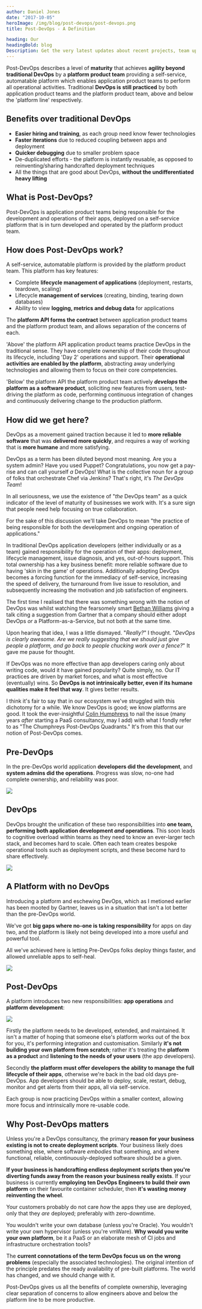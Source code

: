 ```yaml
---
author: Daniel Jones
date: "2017-10-05"
heroImage: /img/blog/post-devops/post-devops.png
title: Post-DevOps - A Definition

heading: Our
headingBold: blog
Description: Get the very latest updates about recent projects, team updates, thoughts and industry news from our team of EngineerBetter experts.
---
```


Post-DevOps describes a level of **maturity** that achieves **agility beyond traditional DevOps** by a **platform product team** providing a self-service, automatable platform which enables application product teams to perform all operational activities. Traditional **DevOps is still practiced** by both application product teams and the platform product team, above and below the 'platform line' respectively.

<!--more-->

## Benefits over traditional DevOps

* **Easier hiring and training**, as each group need know fewer technologies
* **Faster iterations** due to reduced coupling between apps and deployment
* **Quicker debugging** due to smaller problem space
* De-duplicated efforts - the platform is instantly reusable, as opposed to reinventing/sharing handcrafted deployment techniques
* All the things that are good about DevOps, **without the undifferentiated heavy lifting**

## What is Post-DevOps?

Post-DevOps is application product teams being responsible for the development and operations of their apps, deployed on a self-service platform that is in turn developed and operated by the platform product team.

## How does Post-DevOps work?

A self-service, automatable platform is provided by the platform product team. This platform has key features:

* Complete **lifecycle management of applications** (deployment, restarts, teardown, scaling)
* Lifecycle **management of services** (creating, binding, tearing down databases)
* Ability to view **logging, metrics and debug data** for applications

The **platform API forms the contract** between application product teams and the platform product team, and allows separation of the concerns of each.

'Above' the platform API application product teams practice DevOps in the traditional sense. They have complete ownership of their code throughout its lifecycle, including 'Day 2' operations and support. Their **operational activities are enabled by the platform**, abstracting away underlying technologies and allowing them to focus on their core competencies.

'Below' the platform API the platform product team actively **_develops_ the platform as a software product**, soliciting new features from users, test-driving the platform as code, performing continuous integration of changes and continuously delivering change to the production platform.

## How did we get here?

DevOps as a movement gained traction because it led to **more reliable software** that was **delivered more quickly**, and requires a way of working that is **more humane** and more satisfying.

DevOps as a term has been diluted beyond most meaning. Are you a system admin? Have you used Puppet? Congratulations, you now get a pay-rise and can call yourself _a_ DevOps! What is the collective noun for a group of folks that orchestrate Chef via Jenkins? That's right, it's _The DevOps Team_!

In all seriousness, we use the existence of "_the_ DevOps team" as a quick indicator of the level of maturity of businesses we work with. It's a sure sign that people need help focusing on true collaboration.

For the sake of this discussion we'll take DevOps to mean "the practice of being responsible for both the development and ongoing operation of applications."

In traditional DevOps application developers (either individually or as a team) gained responsibility for the operation of their apps: deployment, lifecycle management, issue diagnosis, and yes, out-of-hours support. This total ownership has a key business benefit: more reliable software due to having 'skin in the game' of operations. Additionally adopting DevOps becomes a forcing function for the immediacy of self-service, increasing the speed of delivery, the turnaround from live issue to resolution, and subsequently increasing the motivation and job satisfaction of engineers.

The first time I realised that there was something wrong with the notion of DevOps was whilst watching the fearsomely smart [Bethan Williams](https://www.linkedin.com/in/bethan-williams-09b57b4/) giving a talk citing a suggestion from Gartner that a company should either adopt DevOps _or_ a Platform-as-a-Service, but not both at the same time.

Upon hearing that idea, I was a little dismayed. "_Really?_" I thought. "_DevOps is clearly awesome. Are we really suggesting that we should just give people a platform, and go back to people chucking work over a fence?_" It gave me pause for thought.

If DevOps was no more effective than app developers caring only about writing code, would it have gained popularity? Quite simply, no. Our IT practices are driven by market forces, and what is most effective (eventually) wins. So **DevOps is not intrinsically better, even if its humane qualities make it feel that way**. It gives better results.

I think it's fair to say that in our ecosystem we've struggled with this dichotomy for a while. We know DevOps is good; we know platforms are good. It took the ever-insightful [Colin Humphreys](https://www.linkedin.com/in/colin-humphreys-80691322/) to nail the issue (many years _after_ starting a PaaS consultancy, may I add) with what I fondly refer to as "The Chumphreys Post-DevOps Quadrants." It's from this that our notion of Post-DevOps comes.

## Pre-DevOps

In the pre-DevOps world application **developers did the development**, and **system admins did the operations**. Progress was slow, no-one had complete ownership, and reliability was poor.

<img src="/img/blog/post-devops/pre-devops.png" class="fit image">

## DevOps

DevOps brought the unification of these two responsibilities into **one team, performing both application development _and_ operations**. This soon leads to cognitive overload within teams as they need to know an ever-larger tech stack, and becomes hard to scale. Often each team creates bespoke operational tools such as deployment scripts, and these become hard to share effectively.

<img src="/img/blog/post-devops/devops.png" class="fit image">

## A Platform with no DevOps

Introducing a platform and eschewing DevOps, which as I metioned earlier has been mooted by Gartner, leaves us in a situation that isn't a lot better than the pre-DevOps world.

We've got **big gaps where no-one is taking responsibility** for apps on day two, and the platform is likely not being developed into a more useful and powerful tool.

All we've achieved here is letting Pre-DevOps folks deploy things faster, and allowed unreliable apps to self-heal.

<img src="/img/blog/post-devops/platform-no-devops.png" class="fit image">

## Post-DevOps

A platform introduces two new responsibilities: **app operations** and **platform development**:

<img src="/img/blog/post-devops/post-devops.png" class="fit image">

Firstly the platform needs to be developed, extended, and maintained. It isn't a matter of hoping that someone else's platform works out of the box for you, it's performing integration and customisation. Similarly **it's not building your own platform from scratch**; rather it's treating the **platform as a product** and **listening to the needs of your users** (the app developers).

Secondly **the platform must offer developers the ability to manage the full lifecycle of their apps**, otherwise we're back in the bad old days pre-DevOps. App developers should be able to deploy, scale, restart, debug, monitor and get alerts from their apps, all via self-service.

Each group is now practicing DevOps within a smaller context, allowing more focus and intrinsically more re-usable code.

## Why Post-DevOps matters

Unless you're a DevOps consultancy, the primary **reason for your business existing is not to create deployment scripts**. Your business likely does something else, where software _embodies_ that something, and where functional, reliable, continuously-deployed software should be a given.

**If your business is handcrafting endless deployment scripts then you're diverting funds away from the reason your business really exists**. If your business is currently **employing ten DevOps Engineers to build their own platform** on their favourite container scheduler, then **it's wasting money reinventing the wheel**.

Your customers probably do not care _how_ the apps they use are deployed, only that they _are_ deployed; preferably with zero-downtime.

You wouldn't write your own database (unless you're Oracle). You wouldn't write your own hypervisor (unless you're vmWare). **Why would you write your own platform**, be it a PaaS or an elaborate mesh of CI jobs and infrastructure orchestration tools?

The **current connotations of the term DevOps focus us on the wrong problems** (especially the associated technologies). The original intention of the principle predates the ready availability of pre-built platforms. The world has changed, and we should change with it.

Post-DevOps gives us all the benefits of complete ownership, leveraging clear separation of concerns to allow engineers above and below the platform line to be more productive.